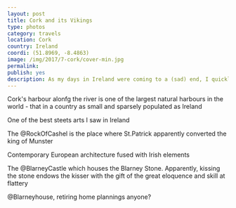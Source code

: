 ```yaml
---
layout: post
title: Cork and its Vikings
type: photos
category: travels
location: Cork
country: Ireland
coordi: (51.8969, -8.4863)
image: /img/2017/7-cork/cover-min.jpg 
permalink: 
publish: yes
description: As my days in Ireland were coming to a (sad) end, I quickly decided to see rhe rebel city, Cork and the Rock Of Cashel before I leave :D
---
```

<!-- http://compressjpeg.com -->
<!-- http://compressimage.toolur.com/ 1024, 400-->
<p class="center"><img src="{{site.baseurl}}/img/2017/7-cork/cover.jpg" alt="">Cork's harbour alonfg the river is one of the largest natural harbours in the world - that in a country as small and sparsely populated as Ireland</p>

<p class="center"><img src="{{site.baseurl}}/img/2017/7-cork/1.jpg" alt="">One of the best steets arts I saw in Ireland</p>

<p class="center"><img src="{{site.baseurl}}/img/2017/7-cork/2.jpg" alt="">The @RockOfCashel is the place where St.Patrick apparently converted the king of Munster </p>

<p class="center"><img src="{{site.baseurl}}/img/2017/7-cork/3.jpg" alt="">Contemporary European architecture fused with Irish elements</p>

<p class="center"><img src="{{site.baseurl}}/img/2017/7-cork/4.jpg" alt="">The @BlarneyCastle which houses the Blarney Stone. Apparently, kissing the stone endows the kisser with the gift of the great eloquence and skill at flattery</p>

<p class="center"><img src="{{site.baseurl}}/img/2017/7-cork/5.jpg" alt="">@Blarneyhouse, retiring home plannings anyone?</p>